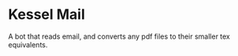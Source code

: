 Kessel Mail
===========

A bot that reads email, and converts any pdf files to their smaller tex equivalents.
